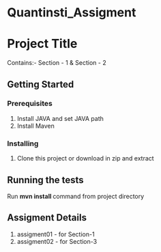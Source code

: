 # Quantinsti_Assigment
# Project Title
Contains:-  Section - 1 & Section - 2

## Getting Started



### Prerequisites
1) Install JAVA and set JAVA path
2) Install Maven


### Installing

1) Clone this project or download in zip and extract


## Running the tests

Run <b> mvn install </b>command from project directory

## Assigment Details
1) assigment01 - for Section-1
2) assigment02 - for Section-3






